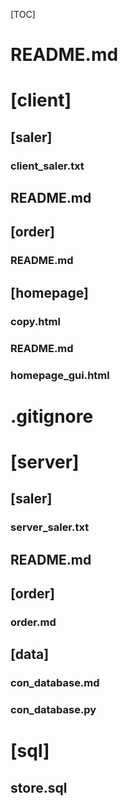 [TOC]

# README.md

# [client]

## [saler]

### client_saler.txt

## README.md

## [order]

### README.md

## [homepage]

### copy.html

### README.md

### homepage_gui.html

# .gitignore

# [server]

## [saler]

### server_saler.txt

## README.md

## [order]

### order.md

## [data]

### con_database.md

### con_database.py

# [sql]

## store.sql
